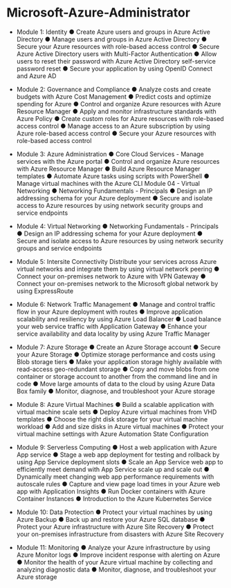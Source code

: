 # Microsoft-Azure-Administrator

- Module 1: Identity
● Create Azure users and groups in Azure Active Directory
● Manage users and groups in Azure Active Directory
● Secure your Azure resources with role-based access control
● Secure Azure Active Directory users with Multi-Factor Authentication
● Allow users to reset their password with Azure Active Directory self-service password reset
● Secure your application by using OpenID Connect and Azure AD

- Module 2: Governance and Compliance
● Analyze costs and create budgets with Azure Cost Management
● Predict costs and optimize spending for Azure
● Control and organize Azure resources with Azure Resource Manager
● Apply and monitor infrastructure standards with Azure Policy
● Create custom roles for Azure resources with role-based access control
● Manage access to an Azure subscription by using Azure role-based access control
● Secure your Azure resources with role-based access control

- Module 3: Azure Administration
● Core Cloud Services - Manage services with the Azure portal
● Control and organize Azure resources with Azure Resource Manager
● Build Azure Resource Manager templates
● Automate Azure tasks using scripts with PowerShell
● Manage virtual machines with the Azure CLI
Module 04 - Virtual Networking
● Networking Fundamentals - Principals
● Design an IP addressing schema for your Azure deployment
● Secure and isolate access to Azure resources by using network security groups and service endpoints

- Module 4: Virtual Networking
● Networking Fundamentals - Principals
● Design an IP addressing schema for your Azure deployment
● Secure and isolate access to Azure resources by using network security groups and service endpoints

- Module 5: Intersite Connectivity
Distribute your services across Azure virtual networks and integrate them by using virtual network peering
● Connect your on-premises network to Azure with VPN Gateway
● Connect your on-premises network to the Microsoft global network by using ExpressRoute

- Module 6: Network Traffic Management
● Manage and control traffic flow in your Azure deployment with routes
● Improve application scalability and resiliency by using Azure Load Balancer
● Load balance your web service traffic with Application Gateway
● Enhance your service availability and data locality by using Azure Traffic Manager

- Module 7: Azure Storage
● Create an Azure Storage account ● Secure your Azure Storage ● Optimize storage performance and costs using Blob storage tiers
● Make your application storage highly available with read-access geo-redundant storage
● Copy and move blobs from one container or storage account to another from the command line and in code
● Move large amounts of data to the cloud by using Azure Data Box family
● Monitor, diagnose, and troubleshoot your Azure storage

- Module 8: Azure Virtual Machines
● Build a scalable application with virtual machine scale sets
● Deploy Azure virtual machines from VHD templates
● Choose the right disk storage for your virtual machine workload
● Add and size disks in Azure virtual machines
● Protect your virtual machine settings with Azure Automation State Configuration

- Module 9: Serverless Computing
● Host a web application with Azure App service
● Stage a web app deployment for testing and rollback by using App Service deployment slots
● Scale an App Service web app to efficiently meet demand with App Service scale up and scale out
● Dynamically meet changing web app performance requirements with autoscale rules
● Capture and view page load times in your Azure web app with Application Insights
● Run Docker containers with Azure Container Instances
● Introduction to the Azure Kubernetes Service

- Module 10: Data Protection
● Protect your virtual machines by using Azure Backup
● Back up and restore your Azure SQL database
● Protect your Azure infrastructure with Azure Site Recovery
● Protect your on-premises infrastructure from disasters with Azure Site Recovery

- Module 11: Monitoring
● Analyze your Azure infrastructure by using Azure Monitor logs
● Improve incident response with alerting on Azure
● Monitor the health of your Azure virtual machine by collecting and analyzing diagnostic data
● Monitor, diagnose, and troubleshoot your Azure storage

